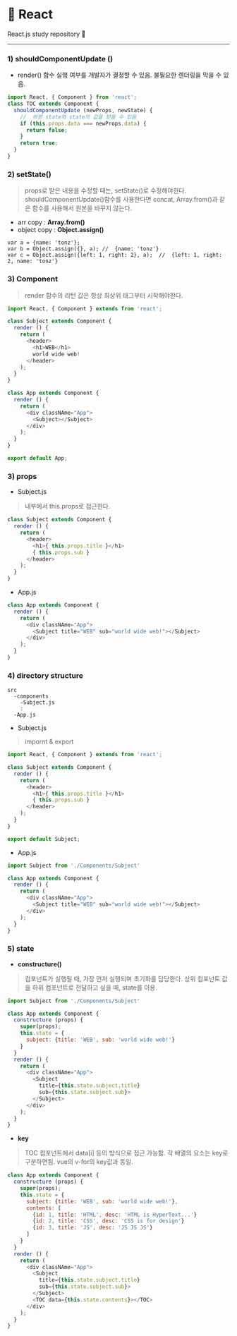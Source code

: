 # :pushpin: React
React.js study repository :rocket:

----------------------------------

### 1) shouldComponentUpdate ()
* render() 함수 실행 여부를 개발자가 결정할 수 있음. 불필요한 렌더링을 막을 수 있음.
```javascript
import React, { Component } from 'react';
class TOC extends Component {
  shouldComponentUpdate (newProps, newState) {
    //  바뀐 state와 state의 값을 받을 수 있음
    if (this.props.data === newProps.data) {
      return false;
    }
    return true;
  }
}
```

### 2) setState()
> props로 받은 내용을 수정할 때는, setState()로 수정해야한다.
> shouldComponentUpdate()함수를 사용한다면 concat, Array.from()과 같은 함수를 사용해서 원본을 바꾸지 않는다.
* arr copy : **Array.from()**
* object copy : **Object.assign()**
```javasript
var a = {name: 'tonz'};
var b = Object.assign({}, a); //  {name: 'tonz'}
var c = Object.assign({left: 1, right: 2}, a);  //  {left: 1, right: 2, name: 'tonz'}
```

### 3) Component

> render 함수의 리턴 값은 항상 최상위 태그부터 시작해야한다.

```javascript
import React, { Component } extends from 'react';

class Subject extends Component {
  render () {
    return (
      <header>
        <h1>WEB</h1>
        world wide web!
      </header>
    );
  }
}

class App extends Component {
  render () {
    return (
      <div classNAme="App">
        <Subject></Subject>
      </div>
    );
  }
}

export default App;
```

### 3) props

* Subject.js

> 내부에서 this.props로 접근한다.

```javascript
class Subject extends Component {
  render () {
    return (
      <header>
        <h1>{ this.props.title }</h1>
        { this.props.sub }
      </header>
    );
  }
}
```

* App.js

```javascript
class App extends Component {
  render () {
    return (
      <div classNAme="App">
        <Subject title="WEB" sub="world wide web!"></Subject>
      </div>
    );
  }
}
```

### 4) directory structure

```
src
  -components
    -Subject.js
    :
  -App.js
```

* Subject.js

> impornt & export

```javascript
import React, { Component } extends from 'react';

class Subject extends Component {
  render () {
    return (
      <header>
        <h1>{ this.props.title }</h1>
        { this.props.sub }
      </header>
    );
  }
}

export default Subject;
```

* App.js

```javascript
import Subject from './Components/Subject'

class App extends Component {
  render () {
    return (
      <div classNAme="App">
        <Subject title="WEB" sub="world wide web!"></Subject>
      </div>
    );
  }
}
```

### 5) state

* **constructure()**
> 컴포넌트가 실행될 때, 가장 먼저 실행되며 초기화를 담당한다.
> 상위 컴포넌트 값을 하위 컴포넌트로 전달하고 싶을 때, state를 이용.

```javascript
import Subject from './Components/Subject'

class App extends Component {
  constructure (props) {
    super(props);
    this.state = {
      subject: {title: 'WEB', sub: 'world wide web!'}
    }
  }
  render () {
    return (
      <div classNAme="App">
        <Subject
          title={this.state.subject.title}
          sub={this.state.subject.sub}>
        </Subject>
      </div>
    );
  }
}
```

* **key**
> TOC 컴포넌트에서 data[i] 등의 방식으로 접근 가능함.
> 각 배열의 요소는 key로 구분하면됨. vue의 v-for의 key값과 동일.

```javascript
class App extends Component {
  constructure (props) {
    super(props);
    this.state = {
      subject: {title: 'WEB', sub: 'world wide web!'},
      contents: [
        {id: 1, title: 'HTML', desc: 'HTML is HyperText...'}
        {id: 2, title: 'CSS', desc: 'CSS is for design'}
        {id: 3, title: 'JS', desc: 'JS JS JS'}
      ]
    }
  }
  render () {
    return (
      <div classNAme="App">
        <Subject
          title={this.state.subject.title}
          sub={this.state.subject.sub}>
        </Subject>
        <TOC data={this.state.contents}></TOC>
      </div>
    );
  }
}
```
